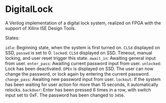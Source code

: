 # DigitalLock
A Verilog implementation of a digital lock system, realized on FPGA with the support of Xilinx ISE Design Tools. 

States:

`idle`: Beginning state, when the system is first turned on. `CLSd` displayed on SSD, `passwd` is set to 0.
`locked`: `CLSd` displayed on SSD. Timeout, manual locking, and user reset trigger this state.
`await_in`: Awaiting general input from user.
`enter_pass`: Awaiting current password input from user.
`unlocked`: Lock has been deactivated. `OPEn` is displayed on SSD. The user can now change the password, or lock again by entering the current password.
`change_pass`: Awaiting new password input from user.
`lockout`: If the system has been waiting for user action for more than 15 seconds, it automatically relocks.
`backdoor`: Enter has been pressed 6 times in a row, with switch input set to 0xF. The password has been changed to `3456`. 
